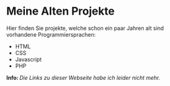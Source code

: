 # Meine Alten Projekte
Hier finden Sie projekte, welche schon ein paar Jahren alt sind<br>
vorhandene Programmiersprachen:
- HTML
- CSS
- Javascript
- PHP


<b>Info: </b><i>Die Links zu dieser Webseite habe ich leider nicht mehr.</i>

